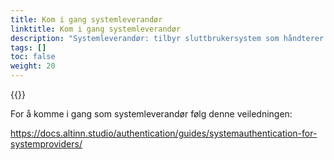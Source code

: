 ```yaml
---
title: Kom i gang systemleverandør
linktitle: Kom i gang systemleverandør
description: "Systemleverandør: tilbyr sluttbrukersystem som håndterer mottak og lagring av Altinn Melding, gjennom en maskin-til-maskin-integrasjon."
tags: []
toc: false
weight: 20
---
```


{{<children />}}

For å komme i gang som systemleverandør følg denne veiledningen: 

https://docs.altinn.studio/authentication/guides/systemauthentication-for-systemproviders/